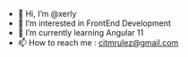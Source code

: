 - 👋 Hi, I’m @xerly
- 👀 I’m interested in FrontEnd Development
- 🌱 I’m currently learning Angular 11
- 📫 How to reach me : citmrulez@gmail.com

<!---
xerly/xerly is a ✨ special ✨ repository because its `README.md` (this file) appears on your GitHub profile.
You can click the Preview link to take a look at your changes.
--->
